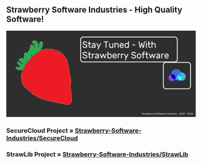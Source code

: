 ## Strawberry Software Industries - High Quality Software!
![](https://raw.githubusercontent.com/Strawberry-Software-Industries/.github/main/images/banner.png)

### **SecureCloud Project » [Strawberry-Software-Industries/SecureCloud](https://github.com/Strawberry-Software-Industries/SecureCloud)**
### **StrawLib Project » [Strawberry-Software-Industries/StrawLib](https://github.com/Strawberry-Software-Industries/SecureCloud)**
